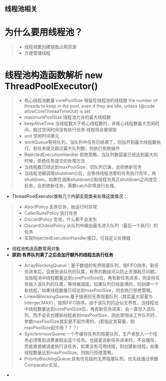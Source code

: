 ## 线程池相关

# 为什么要用线程池？
> + 线程频繁创建销毁占用资源
> + 方便管理线程

# 线程池构造函数解析 new ThreadPoolExecutor()
> + 核心线程池数量 corePoolSize 保留在线程池的线程数
the number of threads to keep in the pool, even if they are idle, unless {@code allowCoreThreadTimeOut} is set
> + maximumPoolSize 线程池允许的最大线程数
> + keepAliveTime 当线程数大于核心线程数时，非核心线程数最大空闲时间，超过空闲时间没有执行任务 线程将会被销毁
> + unit 空闲时间单元
> + workQueue等待队列，当队列中任务已经满了，则加开到最大线程数执行。若任务提交超过最大队列数，则执行拒绝操作
> + RejectedExecutionHandler 拒绝策略，当队列数容量已经达到最大的时候，拒绝任务提交的处理方法
> + 当线程数已经达到maxPoolSize，切队列已满，会拒绝新任务
> + 当线程池被调用shutdown()后，会等待线程池里的任务执行完毕，再shutdown。如果在调用shutdown()和线程池真正shutdown之间提交任务，会拒绝新任务，需要catch异常进行处理。
* ThreadPoolExecutor类有几个内部实现类来处理这类情况：
> + AbortPolicy 丢弃任务，抛运行时异常
> + CallerRunsPolicy 执行任务
> + DiscardPolicy 忽视，什么都不会发生
> + DiscardOldestPolicy 从队列中踢出最先进入队列（最后一个执行）的任务
> + 实现RejectedExecutionHandler接口，可自定义处理器


* 线程池构造函数常用对象 
* __原则:有界队列满了之后会加开额外的线程去执行任务__
> + ArrayBlockingQueue：基于数组的有界阻塞队列，按FIFO排序。新任务进来后，会放到该队列的队尾，有界的数组可以防止资源耗尽问题。当线程池中线程数量达到corePoolSize后，再有新任务进来，则会将任务放入该队列的队尾，等待被调度。如果队列已经是满的，则创建一个新线程，如果线程数量已经达到maxPoolSize，则会执行拒绝策略。
> + LinkedBlockingQuene:基于链表的无界阻塞队列（其实最大容量为Interger.MAX），按照FIFO排序。由于该队列的近似无界性，当线程池中线程数量达到corePoolSize后，再有新任务进来，会一直存入该队列，而不会去创建新线程直到maxPoolSize，因此使用该工作队列时，参数maxPoolSize其实是不起作用的。(若指定其容量，则maxPoolSize起作用？？？)
> + SynchronousQuene:一个不缓存任务的阻塞队列，生产者放入一个任务必须等到消费者取出这个任务。也就是说新任务进来时，不会缓存，而是直接被调度执行该任务，如果没有可用线程，则创建新线程，如果线程数量达到maxPoolSize，则执行拒绝策略。
> + PriorityBlockingQueue:具有优先级的无界阻塞队列，优先级通过参数Comparator实现。

* 


